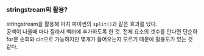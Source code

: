  ### stringstream의 활용?
 stringstream을 활용해 마치 파이썬의 `split()`과 같은 효과를 냈다.  
 공백이 나올때 마다 잘라서 벡터에 추가하도록 한 것. 전체 요소의 갯수를 안다면 단순하 for문 순회와 cin으로 가능하지만 몇개가 들어오는지 모르기 때문에 활용도가 있는 것 같다.
